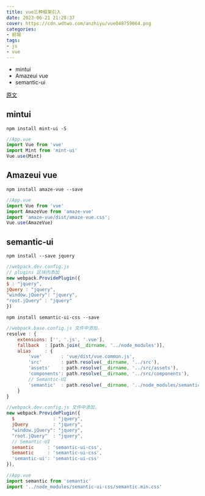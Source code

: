 ```yaml
---
title: vue三种框架引入
date: 2023-06-21 21:28:37
cover: https://cdn.wdtwo.com/anzhiyu/vue048759064.png
categories:
- 前端
tags:
- js
- vue
---
```

- mintui
- Amazeui vue
- semantic-ui
<!--more-->

[原文]('https://segmentfault.com/a/1190000012240503')  

## mintui
`npm install mint-ui -S`
```js
//App.vue
import Vue from 'vue'
import Mint from 'mint-ui'
Vue.use(Mint)
```
## Amazeui vue
`npm install amaze-vue --save`
```js
//App.vue
import Vue from 'vue'
import AmazeVue from 'amaze-vue'
import 'amaze-vue/dist/amaze-vue.css';
Vue.use(AmazeVue)
```
## semantic-ui
`npm install --save jquery`  
```js
//webpack.dev.config.js
// plugins 区块内添加
new webpack.ProvidePlugin({
$ : "jquery",
jQuery : "jquery",
"window.jQuery": "jquery",
"root.jQuery" : "jquery"
})
```
`npm install semantic-ui-css --save`  
```js
//webpack.base.config.js 文件中添加，
resolve : {
    extensions: ['', '.js', '.vue'],
    fallback  : [path.join(__dirname, '../node_modules')],
    alias     : {
        'vue'       : 'vue/dist/vue.common.js',
        'src'       : path.resolve(__dirname, '../src'),
        'assets'    : path.resolve(__dirname, '../src/assets'),
        'components': path.resolve(__dirname, '../src/components'),
        // Semantic-UI
        'semantic'  : path.resolve(__dirname, '../node_modules/semantic-ui-css/semantic.min.js')
    }
}
```
```js
//webpack.dev.config.js 文件中添加，
new webpack.ProvidePlugin({
  $              : "jquery",
  jQuery         : "jquery",
  "window.jQuery": "jquery",
  "root.jQuery"  : "jquery",
  // Semantic-UI
  semantic     : 'semantic-ui-css',
  Semantic     : 'semantic-ui-css',
  'semantic-ui': 'semantic-ui-css'
}),
```
```js
//App.vue
import semantic from 'semantic'
import '../node_modules/semantic-ui-css/semantic.min.css'
```

